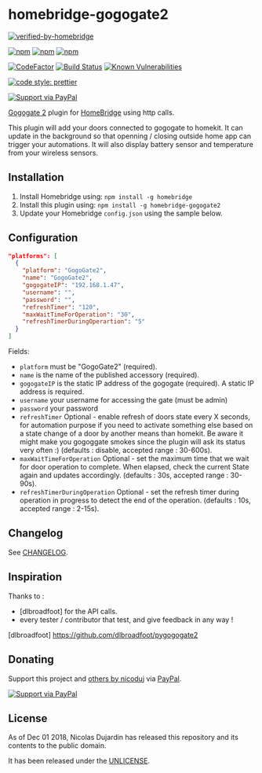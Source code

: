 # homebridge-gogogate2

[![verified-by-homebridge](https://badgen.net/badge/homebridge/verified/purple)](https://github.com/homebridge/homebridge/wiki/Verified-Plugins)

[![npm](https://img.shields.io/npm/v/homebridge-gogogate2.svg)](https://www.npmjs.com/package/homebridge-gogogate2)
[![npm](https://img.shields.io/npm/dw/homebridge-gogogate2.svg)](https://www.npmjs.com/package/homebridge-gogogate2)
[![npm](https://img.shields.io/npm/dt/homebridge-gogogate2.svg)](https://www.npmjs.com/package/homebridge-gogogate2)

[![CodeFactor](https://www.codefactor.io/repository/github/nicoduj/homebridge-gogogate2/badge)](https://www.codefactor.io/repository/github/nicoduj/homebridge-gogogate2)
[![Build Status](https://travis-ci.com/nicoduj/homebridge-gogogate2.svg?branch=master)](https://travis-ci.com/nicoduj/homebridge-gogogate2)
[![Known Vulnerabilities](https://snyk.io/test/github/nicoduj/homebridge-gogogate2/badge.svg?targetFile=package.json)](https://snyk.io/test/github/nicoduj/homebridge-gogogate2?targetFile=package.json)

[![code style: prettier](https://img.shields.io/badge/code_style-prettier-ff69b4.svg?style=flat-square)](https://github.com/prettier/prettier)

[![Support via PayPal][paypal-button]][paypal-nicoduj]

[Gogogate 2](https://www.gogogate.com) plugin for [HomeBridge](https://github.com/nfarina/homebridge) using http calls.

This plugin will add your doors connected to gogogate to homekit. It can update in the background so that openning / closing outside home app can trigger your automations. It will also display battery sensor and temperature from your wireless sensors.

## Installation

1. Install Homebridge using: `npm install -g homebridge`
2. Install this plugin using: `npm install -g homebridge-gogogate2`
3. Update your Homebridge `config.json` using the sample below.

## Configuration

```json
"platforms": [
  {
    "platform": "GogoGate2",
    "name": "GogoGate2",
    "gogogateIP": "192.168.1.47",
    "username": "",
    "password": "",
    "refreshTimer": "120",
    "maxWaitTimeForOperation": "30",
    "refreshTimerDuringOperartion": "5"
  }
]
```

Fields:

- `platform` must be "GogoGate2" (required).
- `name` is the name of the published accessory (required).
- `gogogateIP` is the static IP address of the gogogate (required). A static IP address is required.
- `username` your username for accessing the gate (must be admin)
- `password` your password
- `refreshTimer` Optional - enable refresh of doors state every X seconds, for automation purpose if you need to activate something else based on a state change of a door by another means than homekit. Be aware it might make you gogoggate smokes since the plugin will ask its status very often :) (defaults : disable, accepted range : 30-600s).
- `maxWaitTimeForOperation` Optional - set the maximum time that we wait for door operation to complete. When elapsed, check the current State again and updates accordingly. (defaults : 30s, accepted range : 30-90s).
- `refreshTimerDuringOperation` Optional - set the refresh timer during operation in progress to detect the end of the operation. (defaults : 10s, accepted range : 2-15s).

## Changelog

See [CHANGELOG][].

[changelog]: CHANGELOG.md

## Inspiration

Thanks to :

- [dlbroadfoot] for the API calls.
- every tester / contributor that test, and give feedback in any way !

[dlbroadfoot] https://github.com/dlbroadfoot/pygogogate2

## Donating

Support this project and [others by nicoduj][nicoduj-projects] via [PayPal][paypal-nicoduj].

[![Support via PayPal][paypal-button]][paypal-nicoduj]

[nicoduj-projects]: https://github.com/nicoduj/
[paypal-button]: https://img.shields.io/badge/Donate-PayPal-green.svg
[paypal-nicoduj]: https://www.paypal.me/nicoduj

## License

As of Dec 01 2018, Nicolas Dujardin has released this repository and its contents to the public domain.

It has been released under the [UNLICENSE][].

[unlicense]: LICENSE

